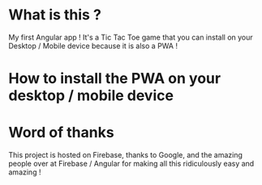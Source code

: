 # What is this ?
My first Angular app ! It's a Tic Tac Toe game that you can install on your Desktop / Mobile device because it is also a PWA !

# How to install the PWA on your desktop / mobile device


# Word of thanks
This project is hosted on Firebase, thanks to Google, and the amazing people over at Firebase / Angular for making all this ridiculously easy and amazing !


